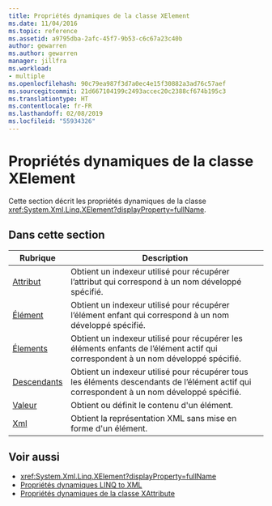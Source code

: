 ```yaml
---
title: Propriétés dynamiques de la classe XElement
ms.date: 11/04/2016
ms.topic: reference
ms.assetid: a9795dba-2afc-45f7-9b53-c6c67a23c40b
author: gewarren
ms.author: gewarren
manager: jillfra
ms.workload:
- multiple
ms.openlocfilehash: 90c79ea987f3d7a0ec4e15f30882a3ad76c57aef
ms.sourcegitcommit: 21d667104199c2493accec20c2388cf674b195c3
ms.translationtype: HT
ms.contentlocale: fr-FR
ms.lasthandoff: 02/08/2019
ms.locfileid: "55934326"
---
```

# <a name="xelement-class-dynamic-properties"></a>Propriétés dynamiques de la classe XElement

Cette section décrit les propriétés dynamiques de la classe <xref:System.Xml.Linq.XElement?displayProperty=fullName>.

## <a name="in-this-section"></a>Dans cette section

|Rubrique|Description|
|-----------|-----------------|
|[Attribut](../designers/attribute-xelement-dynamic-property.md)|Obtient un indexeur utilisé pour récupérer l’attribut qui correspond à un nom développé spécifié.|
|[Élément](../designers/element-xelement-dynamic-property.md)|Obtient un indexeur utilisé pour récupérer l’élément enfant qui correspond à un nom développé spécifié.|
|[Élements](../designers/elements-xelement-dynamic-property.md)|Obtient un indexeur utilisé pour récupérer les éléments enfants de l’élément actif qui correspondent à un nom développé spécifié.|
|[Descendants](../designers/descendants-xelement-dynamic-property.md)|Obtient un indexeur utilisé pour récupérer tous les éléments descendants de l’élément actif qui correspondent à un nom développé spécifié.|
|[Valeur](../designers/value-xelement-dynamic-property.md)|Obtient ou définit le contenu d'un élément.|
|[Xml](../designers/xml-xelement-dynamic-property.md)|Obtient la représentation XML sans mise en forme d'un élément.|

## <a name="see-also"></a>Voir aussi

- <xref:System.Xml.Linq.XElement?displayProperty=fullName>
- [Propriétés dynamiques LINQ to XML](../designers/linq-to-xml-dynamic-properties.md)
- [Propriétés dynamiques de la classe XAttribute](../designers/xattribute-class-dynamic-properties.md)